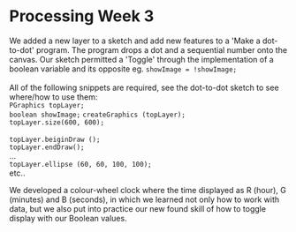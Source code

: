 # Processing Week 3

We added a new layer to a sketch and add new features to a 'Make a dot-to-dot' program. The program drops a dot and a sequential number onto the canvas. Our sketch permitted a 'Toggle' through the implementation of a boolean variable and its opposite eg. `showImage = !showImage;`<br /><br/>
All of the following snippets are required, see the dot-to-dot sketch to see where/how to use them:<br />
`PGraphics topLayer;`<br />
`boolean showImage;`
`createGraphics (topLayer);`<br />
`topLayer.size(600, 600);`<br />
<br />
`topLayer.beiginDraw ();`<br />
`topLayer.endDraw();`<br />
...<br />
`topLayer.ellipse (60, 60, 100, 100);`<br />
etc..

We developed a colour-wheel clock where the time displayed as R (hour), G (minutes) and B (seconds), in which we learned not only how to work with data, but we also put into practice our new found skill of how to toggle display with our Boolean values.

